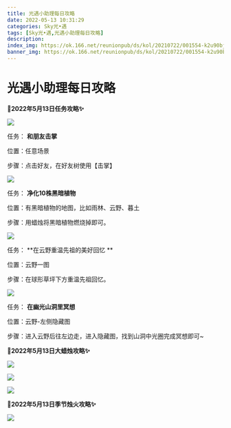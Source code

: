 ```yaml
---
title: 光遇小助理每日攻略
date: 2022-05-13 10:31:29
categories: Sky光•遇
tags: [Sky光•遇,光遇小助理每日攻略]
description: 
index_img: https://ok.166.net/reunionpub/ds/kol/20210722/001554-k2u90bj7ay.png?imageView&thumbnail=600x0&type=jpg
banner_img: https://ok.166.net/reunionpub/ds/kol/20210722/001554-k2u90bj7ay.png?imageView&thumbnail=600x0&type=jpg
---
```

# 光遇小助理每日攻略
**🎉2022年5月13日任务攻略✨**

![](https://ok.166.net/reunionpub/ds/kol/20220513/000332-ldt7uq8rog.png)

任务： **和朋友击掌**

位置：任意场景

步骤：点击好友，在好友树使用【击掌】

![](https://ok.166.net/reunionpub/ds/kol/20220511/000407-04avbsr8no.png)

任务： **净化10株黑暗植物**

位置：有黑暗植物的地图，比如雨林、云野、暮土

步骤：用蜡烛将黑暗植物燃烧掉即可。

  

![](https://ok.166.net/reunionpub/ds/kol/20220513/000827-ssrzv8du7f.png)

任务： **在云野重温先祖的美好回忆  **

位置：云野一图

步骤：在球形草坪下方重温先祖回忆。

![](https://ok.166.net/reunionpub/ds/kol/20220513/000851-1mf5zhqgb3.png)

任务： **在幽光山洞里冥想**

位置：云野-左侧隐藏图

步骤：进入云野后往左边走，进入隐藏图，找到山洞中光圈完成冥想即可~

 **🎉2022年5月13日大蜡烛攻略✨**

![](https://ok.166.net/reunionpub/ds/kol/20220513/001222-o89aiu6wqt.png)

![](https://ok.166.net/reunionpub/ds/kol/20220513/000503-qavoekt27s.png)

![](https://ok.166.net/reunionpub/ds/kol/20220513/000407-gv8k2maoqr.png)

  

 **🎉2022年5月13日季节烛火攻略✨**

![](https://ok.166.net/reunionpub/ds/kol/20220513/000608-0rpml7baji.png)

  

  

